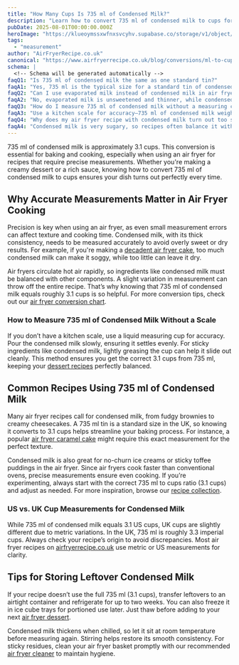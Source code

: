 ```yaml
---
title: "How Many Cups Is 735 ml of Condensed Milk?"
description: "Learn how to convert 735 ml of condensed milk to cups for perfect baking results every time. Get accurate measurements in seconds!"
pubDate: 2025-08-01T00:00:00.000Z
heroImage: "https://klueoymssxwfnxsvcyhv.supabase.co/storage/v1/object/public/Shmucket/how-many-cups-is-735-ml-of-condensed-milk.webp"
tags:
  - "measurement"
author: "AirFryerRecipe.co.uk"
canonical: "https://www.airfryerrecipe.co.uk/blog/conversions/ml-to-cups/how-many-cups-is-735-ml-of-condensed-milk"
schema: |
  <!-- Schema will be generated automatically -->
faqQ1: "Is 735 ml of condensed milk the same as one standard tin?"
faqA1: "Yes, 735 ml is the typical size for a standard tin of condensed milk in the UK. This equals roughly 3.1 US cups or 3.3 UK cups. Always check the label if you’re using a different brand, as sizes can vary slightly."
faqQ2: "Can I use evaporated milk instead of condensed milk in air fryer recipes?"
faqA2: "No, evaporated milk is unsweetened and thinner, while condensed milk is sweetened and thick. Substituting them will alter the taste and texture of your dish. If you’re out of condensed milk, try making a homemade version with sugar and milk."
faqQ3: "How do I measure 735 ml of condensed milk without a measuring cup?"
faqA3: "Use a kitchen scale for accuracy—735 ml of condensed milk weighs about 780 grams. Alternatively, a standard UK tablespoon holds 15 ml, so 49 tablespoons would equal 735 ml (though this method is less precise)."
faqQ4: "Why does my air fryer recipe with condensed milk turn out too sweet?"
faqA4: "Condensed milk is very sugary, so recipes often balance it with acidic or bitter ingredients. If your dish is too sweet, reduce the condensed milk slightly or add a touch of lemon juice or cocoa powder to counteract the sweetness."
---
```

<p>735 ml of condensed milk is approximately 3.1 cups. This conversion is essential for baking and cooking, especially when using an air fryer for recipes that require precise measurements. Whether you're making a creamy dessert or a rich sauce, knowing how to convert 735 ml of condensed milk to cups ensures your dish turns out perfectly every time.</p>

<h2>Why Accurate Measurements Matter in Air Fryer Cooking</h2>  
<p>Precision is key when using an air fryer, as even small measurement errors can affect texture and cooking time. Condensed milk, with its thick consistency, needs to be measured accurately to avoid overly sweet or dry results. For example, if you're making a <a href=https://www.airfryerrecipe.co.uk/recipes>decadent air fryer cake</a>, too much condensed milk can make it soggy, while too little can leave it dry.</p>  

<p>Air fryers circulate hot air rapidly, so ingredients like condensed milk must be balanced with other components. A slight variation in measurement can throw off the entire recipe. That’s why knowing that 735 ml of condensed milk equals roughly 3.1 cups is so helpful. For more conversion tips, check out our <a href=https://www.airfryerrecipe.co.uk/air-fryer-conversion-chart>air fryer conversion chart</a>.</p>  

<h3>How to Measure 735 ml of Condensed Milk Without a Scale</h3>  
<p>If you don’t have a kitchen scale, use a liquid measuring cup for accuracy. Pour the condensed milk slowly, ensuring it settles evenly. For sticky ingredients like condensed milk, lightly greasing the cup can help it slide out cleanly. This method ensures you get the correct 3.1 cups from 735 ml, keeping your <a href=https://www.airfryerrecipe.co.uk/recipe-category/dessert>dessert recipes</a> perfectly balanced.</p>  

<h2>Common Recipes Using 735 ml of Condensed Milk</h2>  
<p>Many air fryer recipes call for condensed milk, from fudgy brownies to creamy cheesecakes. A 735 ml tin is a standard size in the UK, so knowing it converts to 3.1 cups helps streamline your baking process. For instance, a popular <a href=https://www.airfryerrecipe.co.uk/recipe-category/cakes>air fryer caramel cake</a> might require this exact measurement for the perfect texture.</p>  

<p>Condensed milk is also great for no-churn ice creams or sticky toffee puddings in the air fryer. Since air fryers cook faster than conventional ovens, precise measurements ensure even cooking. If you’re experimenting, always start with the correct 735 ml to cups ratio (3.1 cups) and adjust as needed. For more inspiration, browse our <a href=https://www.airfryerrecipe.co.uk/recipes>recipe collection</a>.</p>  

<h3>US vs. UK Cup Measurements for Condensed Milk</h3>  
<p>While 735 ml of condensed milk equals 3.1 US cups, UK cups are slightly different due to metric variations. In the UK, 735 ml is roughly 3.3 imperial cups. Always check your recipe’s origin to avoid discrepancies. Most air fryer recipes on <a href=https://www.airfryerrecipe.co.uk>airfryerrecipe.co.uk</a> use metric or US measurements for clarity.</p>  

<h2>Tips for Storing Leftover Condensed Milk</h2>  
<p>If your recipe doesn’t use the full 735 ml (3.1 cups), transfer leftovers to an airtight container and refrigerate for up to two weeks. You can also freeze it in ice cube trays for portioned use later. Just thaw before adding to your next <a href=https://www.airfryerrecipe.co.uk/recipe-category/dessert>air fryer dessert</a>.</p>  

<p>Condensed milk thickens when chilled, so let it sit at room temperature before measuring again. Stirring helps restore its smooth consistency. For sticky residues, clean your air fryer basket promptly with our recommended <a href=https://www.airfryerrecipe.co.uk/air-fryer-cleaner>air fryer cleaner</a> to maintain hygiene.</p>
